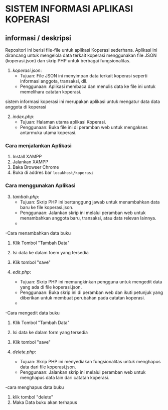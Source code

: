 # SISTEM INFORMASI APLIKASI KOPERASI

## informasi / deskripsi

Repositori ini berisi file-file untuk aplikasi Koperasi sederhana. Aplikasi ini dirancang untuk mengelola data terkait koperasi menggunakan file JSON (koperasi.json) dan skrip PHP untuk berbagai fungsionalitas.

1. *koperasi.json*:
   - Tujuan: File JSON ini menyimpan data terkait koperasi seperti informasi anggota, transaksi, dll.
   - Penggunaan: Aplikasi membaca dan menulis data ke file ini untuk memelihara catatan koperasi.

sistem informasi koperasi ini merupakan aplikasi untuk mengatur data data anggota di koperasi 

2. *index.php*:
   - Tujuan: Halaman utama aplikasi Koperasi.
   - Penggunaan: Buka file ini di peramban web untuk mengakses antarmuka utama koperasi.

### Cara menjalankan Aplikasi
1. Install XAMPP
2. Jalankan XAMPP
3. Baka Browser Chrome
4. Buka di addres bar `locakhost/koperasi ` 

### Cara menggunakan Aplikasi

3. *tambah.php*:
   - Tujuan: Skrip PHP ini bertanggung jawab untuk menambahkan data baru ke file koperasi.json.
   - Penggunaan: Jalankan skrip ini melalui peramban web untuk menambahkan anggota baru, transaksi, atau data relevan lainnya.
   - 
-Cara menambahkan data buku
1. Klik Tombol "Tambah Data"
2. Isi data ke dalam foem yang tersedia
3. Klik tombol "save"
   

4. *edit.php*:
   - Tujuan: Skrip PHP ini memungkinkan pengguna untuk mengedit data yang ada di file koperasi.json.
   - Penggunaan: Buka skrip ini di peramban web dan ikuti petunjuk yang diberikan untuk membuat perubahan pada catatan koperasi.
   - 
-Cara mengedit data buku

1. Klik Tombol "Tambah Data"
2. Isi data ke dalam form yang tersedia
3. Klik tombol "save"

5. *delete.php*:
   - Tujuan: Skrip PHP ini menyediakan fungsionalitas untuk menghapus data dari file koperasi.json.
   - Penggunaan: Jalankan skrip ini melalui peramban web untuk menghapus data lain dari catatan koperasi.

-cara menghapus data buku

1. klik tombol "delete" 
2. Maka Data buku akan terhapus